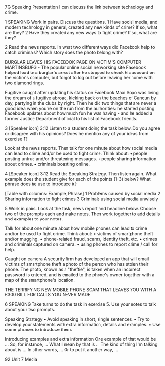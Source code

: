 7G Speaking
Presentation
I can discuss the link between technology and crime.

1 SPEAKING Work in pairs. Discuss the questions.
1 Have social media, and modern technology in general, created any new kinds of crime? If so, what are they?
2 Have they created any new ways to fight crime? If so, what are they?

2 Read the news reports. In what two different ways did Facebook help to catch criminals? Which story does the photo belong with?

BURGLAR LEAVES HIS FACEBOOK PAGE ON VICTIM'S COMPUTER
MARTINSBURG - The popular online social networking site Facebook helped lead to a burglar's arrest after he stopped to check his account on the victim's computer, but forgot to log out before leaving her home with two diamond rings.

Fugitive caught after updating his status on Facebook
Maxi Sopo was living the dream of a fugitive abroad, kicking back on the beaches of Cancun by day, partying in the clubs by night. Then he did two things that are never a good idea when you're on the run from the authorities: he started posting Facebook updates about how much fun he was having - and he added a former Justice Department official to his list of Facebook friends.

3 [Speaker icon] 3:12 Listen to a student doing the task below. Do you agree or disagree with his opinions? Does he mention any of your ideas from exercise 1?

Look at the news reports. Then talk for one minute about how social media can lead to crime and/or be used to fight crime. Think about:
• people posting untrue and/or threatening messages.
• people sharing information about crimes.
• criminals boasting online.

4 [Speaker icon] 3:12 Read the Speaking Strategy. Then listen again. What example does the student give for each of the points (1-3) below? What phrase does he use to introduce it?

[Table with columns: Example, Phrase]
1 Problems caused by social media
2 Sharing information to fight crimes
3 Criminals using social media unwisely

5 Work in pairs. Look at the task, news report and headline below. Choose two of the prompts each and make notes. Then work together to add details and examples to your notes.

Talk for about one minute about how mobile phones can lead to crime and/or be used to fight crime. Think about:
• victims of smartphone theft and/or mugging.
• phone-related fraud, scams, identity theft, etc.
• crimes and criminals captured on camera.
• using phones to report crime / call for help.

Caught on camera
A security firm has developed an app that will email victims of smartphone theft a photo of the person who has stolen their phone. The photo, known as a "theftie", is taken when an incorrect password is entered, and is emailed to the phone's owner together with a map of the smartphone's location.

THE TERRIFYING NEW MOBILE PHONE SCAM THAT LEAVES YOU WITH A £300 BILL FOR CALLS YOU NEVER MADE

6 SPEAKING Take turns to do the task in exercise 5. Use your notes to talk about your two prompts.

Speaking Strategy
• Avoid speaking in short, single sentences.
• Try to develop your statements with extra information, details and examples.
• Use some phrases to introduce them.

Introducing examples and extra information
One example of that would be ...
So, for instance, ...
What I mean by that is ...
The kind of thing I'm talking about is ...
In other words, ...
Or to put it another way, ...

92 Unit 7 Media